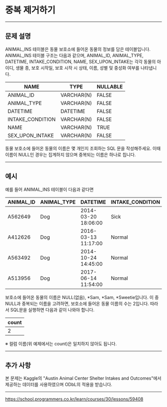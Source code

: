 # 중복 제거하기

---

## 문제 설명

ANIMAL_INS 테이블은 동물 보호소에 들어온 동물의 정보를 담은 테이블입니다. ANIMAL_INS 테이블 구조는 다음과 같으며, ANIMAL_ID, ANIMAL_TYPE, DATETIME, INTAKE_CONDITION, NAME, SEX_UPON_INTAKE는 각각 동물의 아이디, 생물 종, 보호 시작일, 보호 시작 시 상태, 이름, 성별 및 중성화 여부를 나타냅니다.

| NAME             | TYPE       | NULLABLE |
|------------------|------------|----------|
| ANIMAL_ID        | VARCHAR(N) | FALSE    |
| ANIMAL_TYPE      | VARCHAR(N) | FALSE    |
| DATETIME         | DATETIME   | FALSE    |
| INTAKE_CONDITION | VARCHAR(N) | FALSE    |
| NAME             | VARCHAR(N) | TRUE     |
| SEX_UPON_INTAKE  | VARCHAR(N) | FALSE    |


동물 보호소에 들어온 동물의 이름은 몇 개인지 조회하는 SQL 문을 작성해주세요. 이때 이름이 NULL인 경우는 집계하지 않으며 중복되는 이름은 하나로 칩니다.

---

## 예시

예를 들어 ANIMAL_INS 테이블이 다음과 같다면

| ANIMAL_ID | ANIMAL_TYPE | DATETIME             | INTAKE_CONDITION | NAME      | SEX_UPON_INTAKE  |
|-----------|-------------|----------------------|------------------|-----------|------------------|
| A562649   | Dog         | 2014-03-20 18:06:00  | Sick             | NULL      | Spayed Female    |
| A412626   | Dog         | 2016-03-13 11:17:00  | Normal           | *Sam      | Neutered Male    |
| A563492   | Dog         | 2014-10-24 14:45:00  | Normal           | *Sam      | Neutered Male    |
| A513956   | Dog         | 2017-06-14 11:54:00  | Normal           | *Sweetie  | Spayed Female    |


보호소에 들어온 동물의 이름은 NULL(없음), *Sam, *Sam, *Sweetie입니다. 이 중 NULL과 중복되는 이름을 고려하면, 보호소에 들어온 동물 이름의 수는 2입니다. 따라서 SQL문을 실행하면 다음과 같이 나와야 합니다.

|count|
|------|
|2|
※ 컬럼 이름(위 예제에서는 count)은 일치하지 않아도 됩니다.

---

## 추가 사항

본 문제는 Kaggle의 "Austin Animal Center Shelter Intakes and Outcomes"에서 제공하는 데이터를 사용하였으며 ODbL의 적용을 받습니다.

---

https://school.programmers.co.kr/learn/courses/30/lessons/59408
